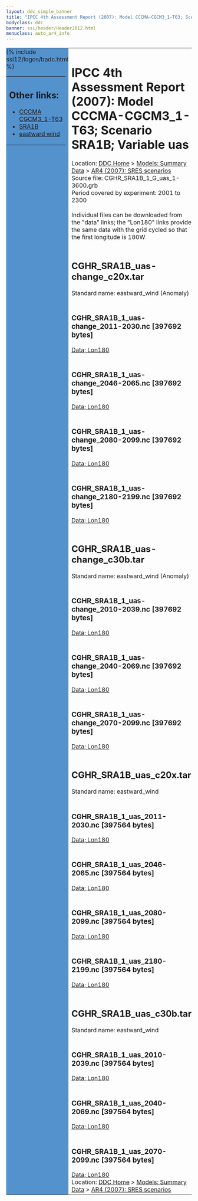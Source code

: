 ```yaml
---
layout: ddc_simple_banner
title: "IPCC 4th Assessment Report (2007): Model CCCMA-CGCM3_1-T63; Scenario SRA1B; Variable uas"
bodyclass: ddc
banner: ssi/header/Header2012.html
menuclass: auto_ar4_info
---
```



<table width="100%" border="0" cellspacing="0" cellpadding="0" style="border-collapse: collapse;">
<tr style="margin:0;padding:0;border:0;">
<td style="margin:0;padding:0;border:0;height:1pt;width:150pt;background:#5492CD;" valign="top" >

<div id="lh-col2" class="auto_ar4_info">
<table class="menumain" bgcolor="#5492CD" cellspacing="0" width="100%" border="0">
<tr><td>
<h2> Other links:</h2>
<ul>
<li><a href="/auto/ar4/model-CCCMA-CGCM3_1-T63.html">CCCMA<br/>CGCM3_1-T63</a></li>
<li><a href="/auto/ar4/scenario-SRA1B.html">SRA1B</a></li>
<li><a href="/auto/ar4/var-eastward_wind.html">eastward wind</a></li>
</ul>
</td></tr>
{% include ssi12/logos/badc.html %}
</table>
</div>
</td>
<td><h1>IPCC 4th Assessment Report (2007): Model CCCMA-CGCM3_1-T63; Scenario SRA1B; Variable uas</h1>

<!-- Breadcrumb1 -->
<div id="breadcrumb1" align="left">
Location: <a href="/index.html">DDC Home</a> > <a href="/sim/gcm_clim/">Models: Summary Data</a>
> <a href="/sim/gcm_clim/SRES_AR4/index.html">AR4 (2007): SRES scenarios</a>
</div>
<!-- End of Breadcrumb1 -->Source file: CGHR_SRA1B_1_G_uas_1-3600.grb
<br/>
Period covered by experiment: 2001 to 2300<br/>
<br/>Individual files can be downloaded from the "data" links; the "Lon180" links provide the same data
         with the grid cycled so that the first longitude is 180W<br/>
<br/><h2>CGHR_SRA1B_uas-change_c20x.tar</h2>
Standard name: eastward_wind (Anomaly)<br>
<br/><h3>CGHR_SRA1B_1_uas-change_2011-2030.nc [397692 bytes]</h3>
<a href="/cgi-bin/downl/ar4_nc/uas/CGHR_SRA1B_1_uas-change_2011-2030.nc">Data; </a><a href="/cgi-bin/downl/ar4_nc/uas/CGHR_SRA1B_1_uas-change_2011-2030.cyto180.nc"> Lon180</a><br/>
<br/><h3>CGHR_SRA1B_1_uas-change_2046-2065.nc [397692 bytes]</h3>
<a href="/cgi-bin/downl/ar4_nc/uas/CGHR_SRA1B_1_uas-change_2046-2065.nc">Data; </a><a href="/cgi-bin/downl/ar4_nc/uas/CGHR_SRA1B_1_uas-change_2046-2065.cyto180.nc"> Lon180</a><br/>
<br/><h3>CGHR_SRA1B_1_uas-change_2080-2099.nc [397692 bytes]</h3>
<a href="/cgi-bin/downl/ar4_nc/uas/CGHR_SRA1B_1_uas-change_2080-2099.nc">Data; </a><a href="/cgi-bin/downl/ar4_nc/uas/CGHR_SRA1B_1_uas-change_2080-2099.cyto180.nc"> Lon180</a><br/>
<br/><h3>CGHR_SRA1B_1_uas-change_2180-2199.nc [397692 bytes]</h3>
<a href="/cgi-bin/downl/ar4_nc/uas/CGHR_SRA1B_1_uas-change_2180-2199.nc">Data; </a><a href="/cgi-bin/downl/ar4_nc/uas/CGHR_SRA1B_1_uas-change_2180-2199.cyto180.nc"> Lon180</a><br/>
<br/><h2>CGHR_SRA1B_uas-change_c30b.tar</h2>
Standard name: eastward_wind (Anomaly)<br>
<br/><h3>CGHR_SRA1B_1_uas-change_2010-2039.nc [397692 bytes]</h3>
<a href="/cgi-bin/downl/ar4_nc/uas/CGHR_SRA1B_1_uas-change_2010-2039.nc">Data; </a><a href="/cgi-bin/downl/ar4_nc/uas/CGHR_SRA1B_1_uas-change_2010-2039.cyto180.nc"> Lon180</a><br/>
<br/><h3>CGHR_SRA1B_1_uas-change_2040-2069.nc [397692 bytes]</h3>
<a href="/cgi-bin/downl/ar4_nc/uas/CGHR_SRA1B_1_uas-change_2040-2069.nc">Data; </a><a href="/cgi-bin/downl/ar4_nc/uas/CGHR_SRA1B_1_uas-change_2040-2069.cyto180.nc"> Lon180</a><br/>
<br/><h3>CGHR_SRA1B_1_uas-change_2070-2099.nc [397692 bytes]</h3>
<a href="/cgi-bin/downl/ar4_nc/uas/CGHR_SRA1B_1_uas-change_2070-2099.nc">Data; </a><a href="/cgi-bin/downl/ar4_nc/uas/CGHR_SRA1B_1_uas-change_2070-2099.cyto180.nc"> Lon180</a><br/>
<br/><h2>CGHR_SRA1B_uas_c20x.tar</h2>
Standard name: eastward_wind<br>
<br/><h3>CGHR_SRA1B_1_uas_2011-2030.nc [397564 bytes]</h3>
<a href="/cgi-bin/downl/ar4_nc/uas/CGHR_SRA1B_1_uas_2011-2030.nc">Data; </a><a href="/cgi-bin/downl/ar4_nc/uas/CGHR_SRA1B_1_uas_2011-2030.cyto180.nc"> Lon180</a><br/>
<br/><h3>CGHR_SRA1B_1_uas_2046-2065.nc [397564 bytes]</h3>
<a href="/cgi-bin/downl/ar4_nc/uas/CGHR_SRA1B_1_uas_2046-2065.nc">Data; </a><a href="/cgi-bin/downl/ar4_nc/uas/CGHR_SRA1B_1_uas_2046-2065.cyto180.nc"> Lon180</a><br/>
<br/><h3>CGHR_SRA1B_1_uas_2080-2099.nc [397564 bytes]</h3>
<a href="/cgi-bin/downl/ar4_nc/uas/CGHR_SRA1B_1_uas_2080-2099.nc">Data; </a><a href="/cgi-bin/downl/ar4_nc/uas/CGHR_SRA1B_1_uas_2080-2099.cyto180.nc"> Lon180</a><br/>
<br/><h3>CGHR_SRA1B_1_uas_2180-2199.nc [397564 bytes]</h3>
<a href="/cgi-bin/downl/ar4_nc/uas/CGHR_SRA1B_1_uas_2180-2199.nc">Data; </a><a href="/cgi-bin/downl/ar4_nc/uas/CGHR_SRA1B_1_uas_2180-2199.cyto180.nc"> Lon180</a><br/>
<br/><h2>CGHR_SRA1B_uas_c30b.tar</h2>
Standard name: eastward_wind<br>
<br/><h3>CGHR_SRA1B_1_uas_2010-2039.nc [397564 bytes]</h3>
<a href="/cgi-bin/downl/ar4_nc/uas/CGHR_SRA1B_1_uas_2010-2039.nc">Data; </a><a href="/cgi-bin/downl/ar4_nc/uas/CGHR_SRA1B_1_uas_2010-2039.cyto180.nc"> Lon180</a><br/>
<br/><h3>CGHR_SRA1B_1_uas_2040-2069.nc [397564 bytes]</h3>
<a href="/cgi-bin/downl/ar4_nc/uas/CGHR_SRA1B_1_uas_2040-2069.nc">Data; </a><a href="/cgi-bin/downl/ar4_nc/uas/CGHR_SRA1B_1_uas_2040-2069.cyto180.nc"> Lon180</a><br/>
<br/><h3>CGHR_SRA1B_1_uas_2070-2099.nc [397564 bytes]</h3>
<a href="/cgi-bin/downl/ar4_nc/uas/CGHR_SRA1B_1_uas_2070-2099.nc">Data; </a><a href="/cgi-bin/downl/ar4_nc/uas/CGHR_SRA1B_1_uas_2070-2099.cyto180.nc"> Lon180</a><br/>
<!-- Breadcrumb2 -->
<div id="breadcrumb2" align="left">
Location: <a href="/index.html">DDC Home</a> > <a href="/sim/gcm_clim/">Models: Summary Data</a>
> <a href="/sim/gcm_clim/SRES_AR4/index.html">AR4 (2007): SRES scenarios</a>
</div>
<!-- End of Breadcrumb2 --></td></tr></table>
